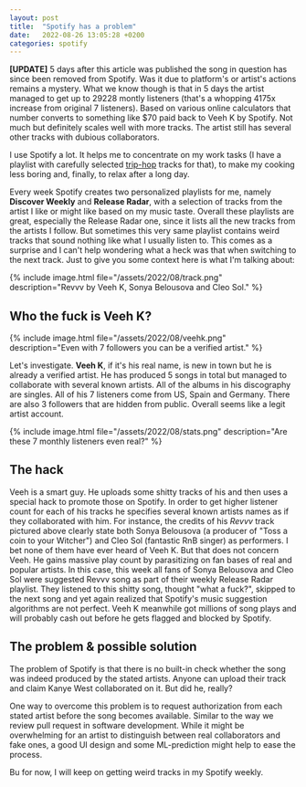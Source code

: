 ```yaml
---
layout: post
title:  "Spotify has a problem"
date:   2022-08-26 13:05:28 +0200
categories: spotify
---
```


**[UPDATE]** 5 days after this article was published the song in question has since been removed from Spotify. Was it due to platform's or artist's actions remains a mystery. What we know though is that in 5 days the artist managed to get up to 29228 montly listeners (that's a whopping 4175x increase from original 7 listeners). Based on various online calculators that number converts to something like $70 paid back to Veeh K by Spotify. Not much but definitely scales well with more tracks. The artist still has several other tracks with dubious collaborators. 

I use Spotify a lot. It helps me to concentrate on my work tasks (I have a playlist with carefully selected [trip-hop][trip-hop-playlist] tracks for that), to make my cooking less boring and, finally, to relax after a long day. 

Every week Spotify creates two personalized playlists for me, namely **Discover Weekly** and **Release Radar**, with a selection of tracks from the artist I like or might like based on my music taste. Overall these playlists are great, especially the Release Radar one, since it lists all the new tracks from the artists I follow. But sometimes this very same playlist contains weird tracks that sound nothing like what I usually listen to. This comes as a surprise and I can't help wondering what a heck was that when switching to the next track. Just to give you some context here is what I'm talking about:

<!-- ![A screenshot showing a weird track in Spotify playlist](/assets/2022/08/revvv.png 'A shitty track suggestion') -->

{% include image.html file="/assets/2022/08/track.png" description="Revvv by Veeh K, Sonya Belousova and Cleo Sol." %}

## Who the fuck is Veeh K?

{% include image.html file="/assets/2022/08/veehk.png" description="Even with 7 followers you can be a verified artist." %}

Let's investigate. **Veeh K**, if it's his real name, is new in town but he is already a verified artist. He has produced 5 songs in total but managed to collaborate with several known artists. All of the albums in his discography are singles. 
All of his 7 listeners come from US, Spain and Germany. There are also 3 followers that are hidden from public.
Overall seems like a legit artist account.

{% include image.html file="/assets/2022/08/stats.png" description="Are these 7 monthly listeners even real?" %}

## The hack

Veeh is a smart guy. He uploads some shitty tracks of his and then uses a special hack to promote those on Spotify. In order to get higher listener count for each of his tracks he specifies several known artists names as if they collaborated with him. For instance, the credits of his *Revvv* track pictured above clearly state both Sonya Belousova (a producer of "Toss a coin to your Witcher") and Cleo Sol (fantastic RnB singer) as performers. I bet none of them have ever heard of Veeh K. But that does not concern Veeh. He gains massive play count by parasitizing on fan bases of real and popular artists. In this case, this week all fans of Sonya Belousova and Cleo Sol were suggested Revvv song as part of their weekly Release Radar playlist. They listened to this shitty song, thought "what a fuck?", skipped to the next song and yet again realized that Spotify's music suggestion algorithms are not perfect. Veeh K meanwhile got millions of song plays and will probably cash out before he gets flagged and blocked by Spotify. 

## The problem & possible solution

The problem of Spotify is that there is no built-in check whether the song was indeed produced by the stated artists. Anyone can upload their track and claim Kanye West collaborated on it. But did he, really?

One way to overcome this problem is to request authorization from each stated artist before the song becomes available. Similar to the way we review pull request in software development. While it might be overwhelming for an artist to distinguish between real collaborators and fake ones, a good UI design and some ML-prediction might help to ease the process. 

Bu for now, I will keep on getting weird tracks in my Spotify weekly. 

[trip-hop-playlist]: https://open.spotify.com/playlist/0Y2LEBRex7KvbeuoEtyqSW?si=5ec169f4de1d44cf
